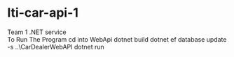 # lti-car-api-1
Team 1 .NET service
<br>
To Run The Program
cd into WebApi
dotnet build
dotnet ef database update  -s ..\CarDealerWebAPI
dotnet run
